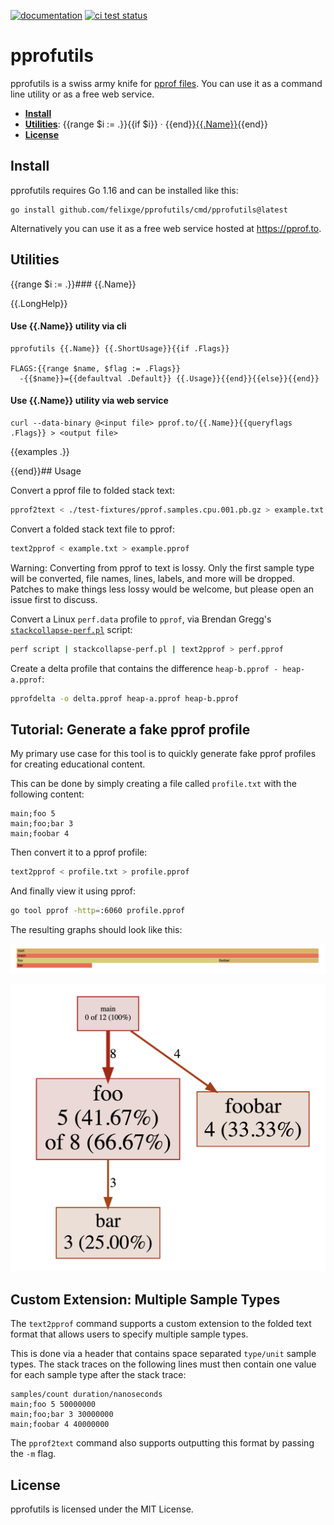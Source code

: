 [![documentation](http://img.shields.io/badge/godoc-reference-blue.svg)](https://pkg.go.dev/github.com/felixge/pprofutils)
[![ci test status](https://img.shields.io/github/workflow/status/felixge/pprofutils/Go?label=tests)](https://github.com/felixge/pprofutils/actions/workflows/go.yml?query=branch%3Amain)

# pprofutils

pprofutils is a swiss army knife for [pprof files](https://github.com/DataDog/go-profiler-notes/blob/main/pprof.md). You can use it as a command line utility or as a free web service.

- [**Install**](#install)
- [**Utilities**](#utilities): {{range $i := .}}{{if $i}} · {{end}}[{{.Name}}](#{{.Name}}){{end}}
- [**License**](#license)

## Install

pprofutils requires Go 1.16 and can be installed like this:

```
go install github.com/felixge/pprofutils/cmd/pprofutils@latest
```

Alternatively you can use it as a free web service hosted at https://pprof.to.

## Utilities

{{range $i := .}}### {{.Name}}

{{.LongHelp}}

#### Use {{.Name}} utility via cli

```
pprofutils {{.Name}} {{.ShortUsage}}{{if .Flags}}

FLAGS:{{range $name, $flag := .Flags}}
  -{{$name}}={{defaultval .Default}} {{.Usage}}{{end}}{{else}}{{end}}
```

#### Use {{.Name}} utility via web service

```
curl --data-binary @<input file> pprof.to/{{.Name}}{{queryflags .Flags}} > <output file>
```

{{examples .}}

{{end}}## Usage

Convert a pprof file to folded stack text:

```bash
pprof2text < ./test-fixtures/pprof.samples.cpu.001.pb.gz > example.txt
```

Convert a folded stack text file to pprof:

```bash
text2pprof < example.txt > example.pprof
```

Warning: Converting from pprof to text is lossy. Only the first sample type will be converted, file names, lines, labels, and more will be dropped. Patches to make things less lossy would be welcome, but please open an issue first to discuss.

Convert a Linux `perf.data` profile to `pprof`, via Brendan Gregg's [`stackcollapse-perf.pl`](https://github.com/brendangregg/FlameGraph/blob/master/stackcollapse-perf.pl) script:

```bash
perf script | stackcollapse-perf.pl | text2pprof > perf.pprof
```

Create a delta profile that contains the difference `heap-b.pprof - heap-a.pprof`:

```bash
pprofdelta -o delta.pprof heap-a.pprof heap-b.pprof
```

## Tutorial: Generate a fake pprof profile

My primary use case for this tool is to quickly generate fake pprof profiles for creating educational content.

This can be done by simply creating a file called `profile.txt` with the following content:

```
main;foo 5
main;foo;bar 3
main;foobar 4
```

Then convert it to a pprof profile:

```bash
text2pprof < profile.txt > profile.pprof
```

And finally view it using pprof:

```bash
go tool pprof -http=:6060 profile.pprof
```

The resulting graphs should look like this:

![](./img/flamegraph.png)

![](./img/graph.png)

## Custom Extension: Multiple Sample Types

The `text2pprof` command supports a custom extension to the folded text format that allows users to specify multiple sample types.

This is done via a header that contains space separated `type/unit` sample types. The stack traces on the following lines must then contain one value for each sample type after the stack trace:

```
samples/count duration/nanoseconds
main;foo 5 50000000
main;foo;bar 3 30000000
main;foobar 4 40000000
```

The `pprof2text` command also supports outputting this format by passing the `-m` flag.

## License

pprofutils is licensed under the MIT License.
